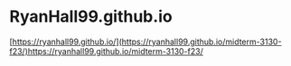 # RyanHall99.github.io

[https://ryanhall99.github.io/](https://ryanhall99.github.io/midterm-3130-f23/)https://ryanhall99.github.io/midterm-3130-f23/



